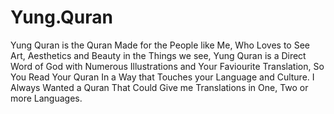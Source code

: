 # Yung.Quran
Yung Quran is the Quran Made for the People like Me, Who Loves to See Art, Aesthetics and Beauty in the Things we see, Yung Quran is a Direct Word of God with Numerous Illustrations and Your Faviourite Translation, So You Read Your Quran In a Way that Touches your Language and Culture. I Always Wanted a Quran That Could Give me Translations in One, Two or more Languages.
